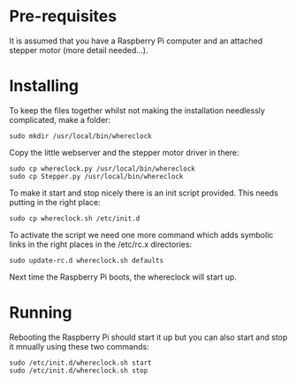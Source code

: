 # Pre-requisites

It is assumed that you have a Raspberry Pi computer and an attached stepper motor (more detail needed...).

# Installing

To keep the files together whilst not making the installation needlessly complicated, make a folder:

    sudo mkdir /usr/local/bin/whereclock

Copy the little webserver and the stepper motor driver in there:

    sudo cp whereclock.py /usr/local/bin/whereclock
    sudo cp Stepper.py /usr/local/bin/whereclock

To make it start and stop nicely there is an init script provided.  This needs putting in the right place:

    sudo cp whereclock.sh /etc/init.d

To activate the script we need one more command which adds symbolic links in the right places in the /etc/rc.x directories:

    sudo update-rc.d whereclock.sh defaults

Next time the Raspberry Pi boots, the whereclock will start up.

# Running

Rebooting the Raspberry Pi should start it up but you can also start and stop it mnually using these two commands:

    sudo /etc/init.d/whereclock.sh start
    sudo /etc/init.d/whereclock.sh stop

